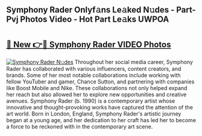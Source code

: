 ## Symphony Rader Onlyf𝚊ns Le𝚊ked N𝚞des - Part-Pvj Photos Video - Hot Part Le𝚊ks UWPOA

# <h2><a href="http://ab48576.deff.icu/?id=Symphony+Rader">🔗 New 👉🔴 Symphony Rader VIDEO Photos</a></h2>

[![Symphony Rader N𝚞des](https://i.imgur.com/rIISA9y.gif)](http://ab48576.deff.icu/?id=Symphony+Rader)
Throughout her social media career, Symphony Rader has collaborated with various influencers, content creators, and brands. Some of her most notable collaborations include working with fellow YouTuber and gamer, Chance Sutton, and partnering with companies like Boost Mobile and Nike. These collaborations not only helped expand her reach but also allowed her to explore new opportunities and creative avenues. Symphony Rader (b. 1990) is a contemporary artist whose innovative and thought-provoking works have captured the attention of the art world. Born in London, England, Symphony Rader's artistic journey began at a young age, and her dedication to her craft has led her to become a force to be reckoned with in the contemporary art scene.

